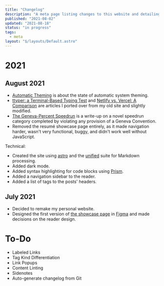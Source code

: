 ```yaml
---
title: "Changelog"
description: "A meta page listing changes to this website and detailing plans for future ones."
published: "2021-08-02"
updated: "2021-08-18"
status: "in progress"
tags:
  - meta
layout: "$/layouts/Default.astro"
---
```


# 2021

## August 2021

- [Automatic Theming](/automatic-theming) is about the state of automatic system theming.
- [ttyper: a Terminal-Based Typing Test](/projects/ttyper) and [Netlify vs. Vercel: A Comparison](/netlify-vs-vercel) are articles I ported over from my old site and slightly modified.
- [The Geneva-Percent Speedrun](/gaming/geneva-conventions-speedrun) is a write-up on a novel speedrun category completed by violating any provision of a Geneva Convention.
- Removed the resumé showcase page entirely, as it made navigation harder, wasn't very functional, buggy, and didn't work well without JavaScript.

Technical:
- Created the site using [astro](https://astro.build) and the [unified](https://unifiedjs.com) suite for Markdown processing.
- Added dark mode.
- Added syntax highlighting for code blocks using [Prism](https://prismjs.com).
- Added a navigation sidebar to the reader.
- Added a list of tags to the posts' headers.

## July 2021

- Decided to remake my personal website.
- Designed the first version of [the showcase page](/) in [Figma](https://figma.com) and made decisions on the reader design.

# To-Do

- Labeled Links
- Tag Kind Differentiation
- Link Popups
- Content Linting
- Sidenotes
- Auto-generate changelog from Git
